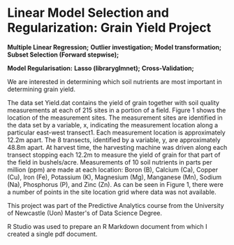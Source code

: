 # Linear Model Selection and Regularization: Grain Yield Project
 

   **Multiple Linear Regression;**
   **Outlier investigation;**
   **Model transformation;**
   **Subset Selection (Forward stepwise);**  
   
   **Model Regularisation:**
   **Lasso (libraryglmnet);**
   **Cross-Validation;**
 
We are interested in determining which soil nutrients are most important in determining grain
yield.

The data set Yield.dat contains the yield of grain together with soil quality measurements
at each of 215 sites in a portion of a field. Figure 1 shows the location of the measurement
sites. The measurement sites are identified in the data set by a variable, x, indicating the
measurement location along a particular east-west transect1. Each measurement location is 
approximately 12.2m apart. The 8 transects, identified by a variable, y, are approximately
48.8m apart. At harvest time, the harvesting machine was driven along each transect stopping
each 12.2m to measure the yield of grain for that part of the field in bushels/acre. Measurements
of 10 soil nutrients in parts per million (ppm) are made at each location: Boron (B), Calcium
(Ca), Copper (Cu), Iron (Fe), Potassium (K), Magnesium (Mg), Manganese (Mn), Sodium
(Na), Phosphorus (P), and Zinc (Zn). As can be seen in Figure 1, there were a number of
points in the site location grid where data was not available.


This project was part of the Predictive Analytics course from the University of Newcastle (Uon) 
Master's of Data Science Degree. 

R Studio was used to prepare an R Markdown document from which I created a single pdf document.
